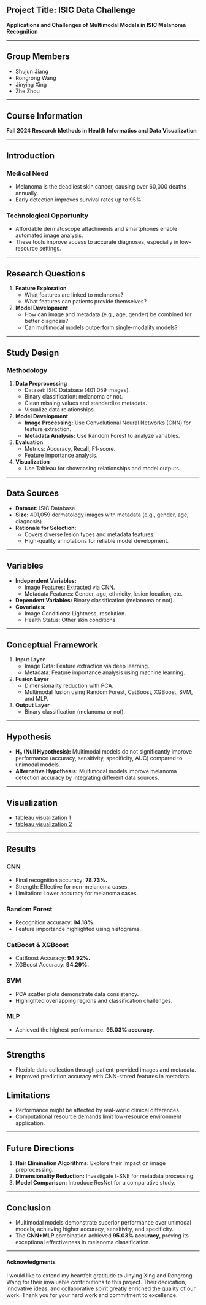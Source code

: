 ## Project Title: ISIC Data Challenge
**Applications and Challenges of Multimodal Models in ISIC Melanoma Recognition**

---

## Group Members
- Shujun Jiang
- Rongrong Wang  
- Jinying Xing    
- Zhe Zhou  

---

## Course Information
**Fall 2024 Research Methods in Health Informatics and Data Visualization**

---

## Introduction
### Medical Need
- Melanoma is the deadliest skin cancer, causing over 60,000 deaths annually.
- Early detection improves survival rates up to 95%.

### Technological Opportunity
- Affordable dermatoscope attachments and smartphones enable automated image analysis.
- These tools improve access to accurate diagnoses, especially in low-resource settings.

---

## Research Questions
1. **Feature Exploration**
   - What features are linked to melanoma?
   - What features can patients provide themselves?
2. **Model Development**
   - How can image and metadata (e.g., age, gender) be combined for better diagnosis?
   - Can multimodal models outperform single-modality models?

---

## Study Design
### Methodology
1. **Data Preprocessing**
   - Dataset: ISIC Database (401,059 images).
   - Binary classification: melanoma or not.
   - Clean missing values and standardize metadata.
   - Visualize data relationships.
2. **Model Development**
   - **Image Processing:** Use Convolutional Neural Networks (CNN) for feature extraction.
   - **Metadata Analysis:** Use Random Forest to analyze variables.
3. **Evaluation**
   - Metrics: Accuracy, Recall, F1-score.
   - Feature importance analysis.
4. **Visualization**
   - Use Tableau for showcasing relationships and model outputs.

---

## Data Sources
- **Dataset:** ISIC Database
- **Size:** 401,059 dermatology images with metadata (e.g., gender, age, diagnosis).
- **Rationale for Selection:**
  - Covers diverse lesion types and metadata features.
  - High-quality annotations for reliable model development.

---

## Variables
- **Independent Variables:**
  - Image Features: Extracted via CNN.
  - Metadata Features: Gender, age, ethnicity, lesion location, etc.
- **Dependent Variables:** Binary classification (melanoma or not).
- **Covariates:**
  - Image Conditions: Lightness, resolution.
  - Health Status: Other skin conditions.

---

## Conceptual Framework
1. **Input Layer**
   - Image Data: Feature extraction via deep learning.
   - Metadata: Feature importance analysis using machine learning.
2. **Fusion Layer**
   - Dimensionality reduction with PCA.
   - Multimodal fusion using Random Forest, CatBoost, XGBoost, SVM, and MLP.
3. **Output Layer**
   - Binary classification (melanoma or not).

---

## Hypothesis
- **H₀ (Null Hypothesis):** Multimodal models do not significantly improve performance (accuracy, sensitivity, specificity, AUC) compared to unimodal models.
- **Alternative Hypothesis:** Multimodal models improve melanoma detection accuracy by integrating different data sources.

---
## Visualization
- [tableau visualization 1](https://public.tableau.com/views/ResearchMethodandDataVisualiztionFinal/OriginalDataEDA?:language=zh-CN&:sid=&:redirect=auth&:display_count=n&:origin=viz_share_link)
- [tableau visualization 2](https://public.tableau.com/views/MelanomaEDA/Dashboard1?:language=zh-CN&:sid=&:redirect=auth&:display_count=n&:origin=viz_share_link)

---

## Results
### CNN
- Final recognition accuracy: **78.73%.**
- Strength: Effective for non-melanoma cases.
- Limitation: Lower accuracy for melanoma cases.

### Random Forest
- Recognition accuracy: **94.18%.**
- Feature importance highlighted using histograms.

### CatBoost & XGBoost
- CatBoost Accuracy: **94.92%.**
- XGBoost Accuracy: **94.29%.**

### SVM
- PCA scatter plots demonstrate data consistency.
- Highlighted overlapping regions and classification challenges.

### MLP
- Achieved the highest performance: **95.03% accuracy.**

---

## Strengths
- Flexible data collection through patient-provided images and metadata.
- Improved prediction accuracy with CNN-stored features in metadata.

## Limitations
- Performance might be affected by real-world clinical differences.
- Computational resource demands limit low-resource environment application.

---

## Future Directions
1. **Hair Elimination Algorithms:** Explore their impact on image preprocessing.
2. **Dimensionality Reduction:** Investigate t-SNE for metadata processing.
3. **Model Comparison:** Introduce ResNet for a comparative study.

---

## Conclusion
- Multimodal models demonstrate superior performance over unimodal models, achieving higher accuracy, sensitivity, and specificity.
- The **CNN+MLP** combination achieved **95.03% accuracy**, proving its exceptional effectiveness in melanoma classification.

---

#### Acknowledgments

I would like to extend my heartfelt gratitude to Jinying Xing and Rongrong Wang for their invaluable contributions to this project. Their dedication, innovative ideas, and collaborative spirit greatly enriched the quality of our work. Thank you for your hard work and commitment to excellence.